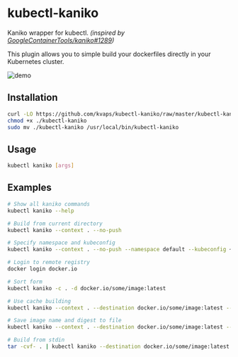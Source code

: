 # kubectl-kaniko

Kaniko wrapper for kubectl.
*(inspired by [GoogleContainerTools/kaniko#1289](https://github.com/GoogleContainerTools/kaniko/pull/1289))*

This plugin allows you to simple build your dockerfiles directly in your Kubernetes cluster.

![demo](https://gist.githubusercontent.com/kvaps/7d823b727a87d244d1f25deb5ff592da/raw/38c82d61da025fb90afd2eac5c29432ef6723c78/kubectl-kaniko.gif)

## Installation

```bash
curl -LO https://github.com/kvaps/kubectl-kaniko/raw/master/kubectl-kaniko
chmod +x ./kubectl-kaniko
sudo mv ./kubectl-kaniko /usr/local/bin/kubectl-kaniko
```

## Usage

```bash
kubectl kaniko [args]
```

## Examples

```bash
# Show all kaniko commands
kubectl kaniko --help

# Build from current directory
kubectl kaniko --context . --no-push

# Specify namespace and kubeconfig
kubectl kaniko --context . --no-push --namespace default --kubeconfig ~/.kube/someconfig

# Login to remote registry
docker login docker.io

# Sort form
kubectl kaniko -c . -d docker.io/some/image:latest

# Use cache building
kubectl kaniko --context . --destination docker.io/some/image:latest --cache-repo docker.io/some/cache

# Save image name and digest to file
kubectl kaniko --context . --destination docker.io/some/image:latest --digest-file /tmp/digest --image-name-with-digest-file /tmp/image

# Build from stdin
tar -cvf- . | kubectl kaniko --destination docker.io/some/image:latest --context tar://stdin
```
